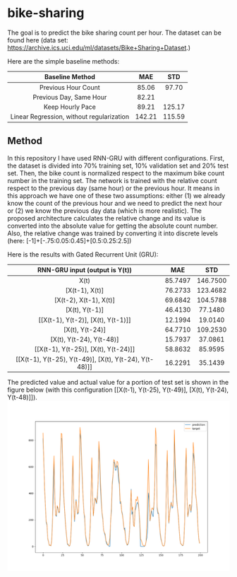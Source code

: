 # bike-sharing
The goal is to predict the bike sharing count per hour. The dataset can be found here (data set: https://archive.ics.uci.edu/ml/datasets/Bike+Sharing+Dataset.)

Here are the simple baseline methods:

|              Baseline Method              |   MAE  |   STD  |
|:-----------------------------------------:|:------:|:------:|
|            Previous Hour Count            |  85.06 |  97.70 |
|          Previous Day, Same Hour          |  82.21 |        |
|              Keep Hourly Pace             | 89.21  | 125.17 |
| Linear Regression, without regularization | 142.21 | 115.59 |

## Method
In this repository I have used RNN-GRU with different configurations. First, the dataset is divided into 70% training set, 10% validation set and 20% test set. Then, the bike count is normalized respect to the maximum bike count number in the training set. The network is trained with the relative count respect to the previous day (same hour) or the previous hour. It means in this approach we have one of these two assumptions: either (1) we already know the count of the previous hour and we need to predict the next hour or (2) we know the previous day data (which is more realistic). The proposed architecture calculates the relative change and its value is converted into the absolute value for getting the absolute count number. Also, the relative change was trained by converting it into discrete levels (here: [-1]+[-.75:0.05:0.45]+[0.5:0.25:2.5])
 
Here is the results with Gated Recurrent Unit (GRU): 

|             RNN-GRU input (output is Y(t))             |    MAE   |    STD   |
|:------------------------------------------------------:|:--------:|:--------:|
|                          X(t)                          |  85.7497 | 146.7500 |
|                     [X(t-1), X(t)]                     | 76.2733  | 123.4682 |
|                 [X(t-2), X(t-1), X(t)]                 |  69.6842 | 104.5788 |
|                     [X(t), Y(t-1)]                     |  46.4130 |  77.1480 |
|           [[X(t-1), Y(t-2)], [X(t), Y(t-1)]]           |  12.1994 |  19.0140 |
|                     [X(t), Y(t-24)]                    |  64.7710 | 109.2530 |
|                [X(t), Y(t-24), Y(t-48)]                | 15.7937  |  37.0861 |
|          [[X(t-1), Y(t-25)], [X(t), Y(t-24)]]          |  58.8632 |  85.9595 |
| [[X(t-1), Y(t-25), Y(t-49)], [X(t), Y(t-24), Y(t-48)]] |  16.2291 |  35.1439 |

The predicted value and actual value for a portion of test set is shown in the figure below (with this configuration
[[X(t-1), Y(t-25), Y(t-49)], [X(t), Y(t-24), Y(t-48)]]).
![result](Figure_1.png)
